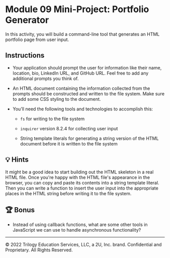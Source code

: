 # Module 09 Mini-Project: Portfolio Generator

In this activity, you will build a command-line tool that generates an HTML portfolio page from user input.

## Instructions

* Your application should prompt the user for information like their name, location, bio, LinkedIn URL, and GitHub URL. Feel free to add any additional prompts you think of.

* An HTML document containing the information collected from the prompts should be constructed and written to the file system. Make sure to add some CSS styling to the document.

* You’ll need the following tools and technologies to accomplish this:

  * `fs` for writing to the file system

  * `inquirer` version 8.2.4 for collecting user input

  * String template literals for generating a string version of the HTML document before it is written to the file system

## 💡 Hints

It might be a good idea to start building out the HTML skeleton in a real HTML file. Once you're happy with the HTML file's appearance in the browser, you can copy and paste its contents into a string template literal. Then you can write a function to insert the user input into the appropriate places in the HTML string before writing it to the file system.

## 🏆 Bonus

* Instead of using callback functions, what are some other tools in JavaScript we can use to handle asynchronous functionality?

---

© 2022 Trilogy Education Services, LLC, a 2U, Inc. brand. Confidential and Proprietary. All Rights Reserved.

